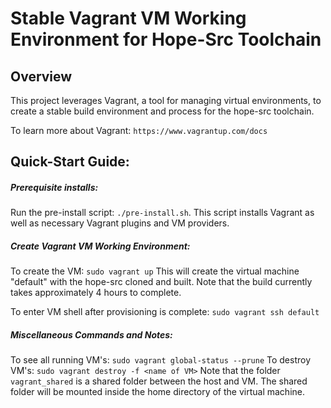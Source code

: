 # Stable Vagrant VM Working Environment for Hope-Src Toolchain

## Overview
This project leverages Vagrant, a tool for managing virtual environments, to create a stable build environment and process for the hope-src toolchain.

To learn more about Vagrant: `https://www.vagrantup.com/docs`
 
## Quick-Start Guide:

##### Prerequisite installs:
Run the pre-install script: `./pre-install.sh`.
This script installs Vagrant as well as necessary Vagrant plugins and VM providers.

##### Create Vagrant VM Working Environment:
To create the VM: `sudo vagrant up`
This will create the virtual machine "default" with the hope-src cloned and built.  Note that the build currently takes approximately 4 hours to complete.  

To enter VM shell after provisioning is complete: `sudo vagrant ssh default`

##### Miscellaneous Commands and Notes:
To see all running VM's: `sudo vagrant global-status --prune`
To destroy VM's: `sudo vagrant destroy -f <name of VM>`
Note that the folder `vagrant_shared` is a shared folder between the host and VM. 
The shared folder will be mounted inside the home directory of the virtual machine.

